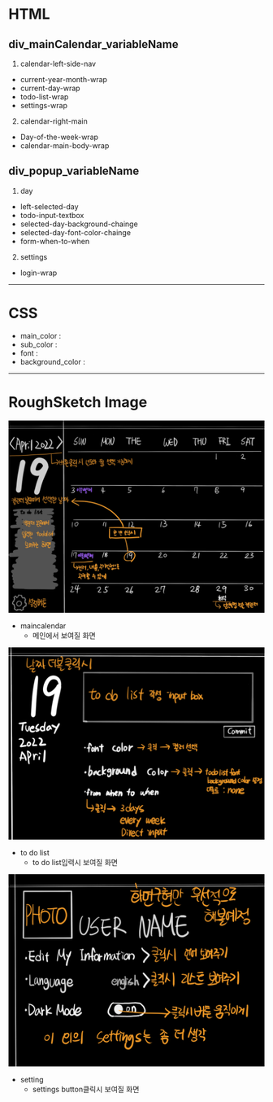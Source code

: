 # HTML
## div_mainCalendar_variableName

1. calendar-left-side-nav
- current-year-month-wrap
- current-day-wrap
- todo-list-wrap
- settings-wrap
2. calendar-right-main
- Day-of-the-week-wrap
- calendar-main-body-wrap
## div_popup_variableName
1. day
<!-- 현재 날짜 클릭했을 때 뜨는 팝업 
from when to when 은 날짜 설정으로 dateType필요-->
- left-selected-day
- todo-input-textbox
- selected-day-background-chainge
- selected-day-font-color-chainge
- form-when-to-when
2. settings
<!-- setting button 클릭했을 때 뜨는 팝업
화면 구현만 할 예정 로그인... -->
- login-wrap
---
# CSS
- main_color :
- sub_color :  
- font :   
- background_color : 
<!-- 1. calendar 
2. navigation
3. popup-day
4. popup-settings -->
---
# RoughSketch Image
![roughSketch_1](/img/roughSketch_1.jpeg)
- maincalendar
    - 메인에서 보여질 화면

![roughSketch_2](/img/roughSketch_2.jpeg)
- to do list
    - to do list입력시 보여질 화면

![roughSketch_3](/img/roughSketch_3.jpeg)
- setting 
    - settings button클릭시 보여질 화면